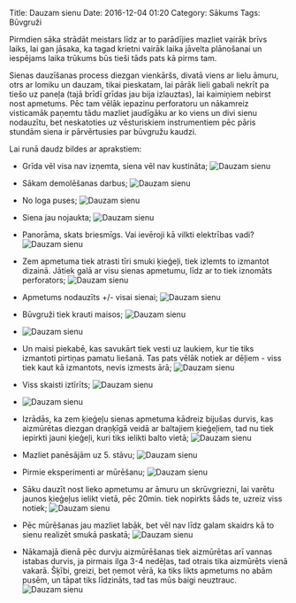 Title: Dauzam sienu
Date: 2016-12-04 01:20
Category: Sākums
Tags: Būvgruži

Pirmdien sāka strādāt meistars līdz ar to parādījies mazliet vairāk brīvs laiks, lai gan jāsaka, ka tagad krietni vairāk laika jāvelta plānošanai un iespējams laika trūkums būs tieši tāds pats kā pirms tam.

Sienas dauzīšanas process diezgan vienkāršs, divatā viens ar lielu āmuru, otrs ar lomiku un dauzam, tikai pieskatam, lai pārāk lieli gabali nekrīt pa tiešo uz paneļa (tajā brīdī grīdas jau bija izlauztas), lai kaimiņiem nebirst nost apmetums. Pēc tam vēlāk iepazinu perforatoru un nākamreiz visticamāk paņemtu tādu mazliet jaudīgāku ar ko viens un divi sienu nodauzītu, bet neskatoties uz vēsturiskiem instrumentiem pēc pāris stundām siena ir pārvērtusies par būvgružu kaudzi.


Lai runā daudz bildes ar aprakstiem:


* Grīda vēl visa nav izņemta, siena vēl nav kustināta;
![Dauzam sienu]({filename}/images/dauzam-sienu-1.jpg)

* Sākam demolēšanas darbus;
![Dauzam sienu]({filename}/images/dauzam-sienu-2.jpg)

* No loga puses;
![Dauzam sienu]({filename}/images/dauzam-sienu-3.jpg)

* Siena jau nojaukta;
![Dauzam sienu]({filename}/images/dauzam-sienu-4.jpg)

* Panorāma, skats briesmīgs. Vai ievēroji kā vilkti elektrības vadi?
![Dauzam sienu]({filename}/images/dauzam-sienu-5.jpg)

* Zem apmetuma tiek atrasti tīri smuki ķieģeļi, tiek izlemts to izmantot dizainā. Jātiek galā ar visu sienas apmetumu, līdz ar to tiek iznomāts perforators;
![Dauzam sienu]({filename}/images/dauzam-sienu-6.jpg)

* Apmetums nodauzīts +/- visai sienai;
![Dauzam sienu]({filename}/images/dauzam-sienu-7.jpg)

* Būvgruži tiek krauti maisos;
![Dauzam sienu]({filename}/images/dauzam-sienu-8.jpg)
* ![Dauzam sienu]({filename}/images/dauzam-sienu-9.jpg)

* Un maisi piekabē, kas savukārt tiek vesti uz laukiem, kur tie tiks izmantoti pirtiņas pamatu liešanā. Tas pats vēlāk notiek ar dēļiem - viss tiek kaut kā izmantots, nevis izmests ārā;
![Dauzam sienu]({filename}/images/dauzam-sienu-10.jpg)

* Viss skaisti iztīrīts;
![Dauzam sienu]({filename}/images/dauzam-sienu-11.jpg)
* ![Dauzam sienu]({filename}/images/dauzam-sienu-12.jpg)

* Izrādās, ka zem ķieģeļu sienas apmetuma kādreiz bijušas durvis, kas aizmūrētas diezgan draņķīgā veidā ar baltajiem ķieģeļiem, tad nu tiek iepirkti jauni ķieģeļi, kuri tiks ielikti balto vietā;
![Dauzam sienu]({filename}/images/dauzam-sienu-13.jpg)

* Mazliet panēsājām uz 5. stāvu;
![Dauzam sienu]({filename}/images/dauzam-sienu-14.jpg)

* Pirmie eksperimenti ar mūrēšanu;
![Dauzam sienu]({filename}/images/dauzam-sienu-15.jpg)

* Sāku dauzīt nost lieko apmetumu ar āmuru un skrūvgriezni, lai varētu jaunos ķieģeļus ielikt vietā, pēc 20min. tiek nopirkts šāds te, uzreiz viss notiek;
![Dauzam sienu]({filename}/images/dauzam-sienu-16.jpg)

* Pēc mūrēšanas jau mazliet labāk, bet vēl nav līdz galam skaidrs kā to sienu realizēt smukā paskatā;
![Dauzam sienu]({filename}/images/dauzam-sienu-17.jpg)

* Nākamajā dienā pēc durvju aizmūrēšanas tiek aizmūrētas arī vannas istabas durvis, ja pirmais ilga 3-4 nedēļas, tad otrais tika aizmūrēts vienā vakarā. Šķībi, greizi, bet ņemot vērā, ka tiks likts apmetums no abām pusēm, un tāpat tiks līdzināts, tad tas mūs baigi neuztrauc.
![Dauzam sienu]({filename}/images/dauzam-sienu-18.jpg)
